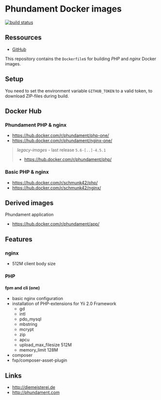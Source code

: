 Phundament Docker images
========================

[![build status](https://git.hrzg.de/ci/projects/62/status.png?ref=master)](https://git.hrzg.de/phundament/docker-images/builds?scope=all)

Ressources
----------

- [GitHub](https://github.com/phundament/docker-images)

This repository contains the `Dockerfile`s for building *PHP* and *nginx* Docker images.


Setup
-----

You need to set the environment variable `GITHUB_TOKEN` to a valid token, to download ZIP-files during build.


Docker Hub
----------

### Phundament PHP & nginx 

- https://hub.docker.com/r/phundament/php-one/
- https://hub.docker.com/r/phundament/nginx-one/

> *legacy-images* - last release `5.6-[..]-4.5.1`
>
> - https://hub.docker.com/r/phundament/php/

### Basic PHP & nginx

- https://hub.docker.com/r/schmunk42/php/
- https://hub.docker.com/r/schmunk42/nginx/


Derived images
--------------

Phundament application

- https://hub.docker.com/r/phundament/app/ 


Features
--------

### nginx

- 512M client body size

### PHP

#### fpm and cli (one)

 - basic nginx configuration
 - installation of PHP-extensions for Yii 2.0 Framework
   - gd
   - intl
   - pdo_mysql
   - mbstring
   - mcrypt
   - zip
   - apcu
   - upload_max_filesize 512M
   - memory_limit 128M
 - composer
 - fxp/composer-asset-plugin


Links
-----

- http://diemeisterei.de
- http://phundament.com